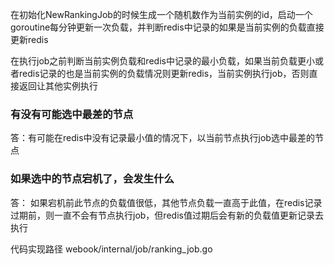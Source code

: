 在初始化NewRankingJob的时候生成一个随机数作为当前实例的id，启动一个goroutine每分钟更新一次负载，并判断redis中记录的如果是当前实例的负载直接更新redis

在执行job之前判断当前实例负载和redis中记录的最小负载，如果当前负载更小或者redis记录的也是当前实例的负载情况则更新redis，当前实例执行job，否则直接返回让其他实例执行

### 有没有可能选中最差的节点
答：有可能在redis中没有记录最小值的情况下，以当前节点执行job选中最差的节点
### 如果选中的节点宕机了，会发生什么
答： 如果宕机前此节点的负载值很低，其他节点负载一直高于此值，在redis记录过期前，则一直不会有节点执行job，但redis值过期后会有新的负载值更新记录去执行


代码实现路径 webook/internal/job/ranking_job.go